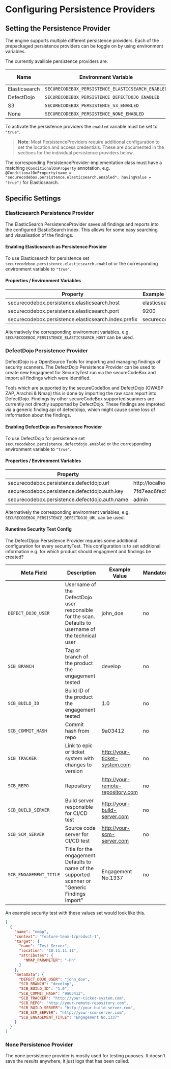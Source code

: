 # Configuring Persistence Providers

## Setting the Persistence Provider

The engine supports multiple different persistence providers. Each of the prepackaged persistence providers can be toggle on by using environment variables.

The currently availible persistence providers are:

| Name          | Environment Variable                              | Default Value |
| ------------- | ------------------------------------------------- | ------------- |
| Elasticsearch | `SECURECODEBOX_PERSISTENCE_ELASTICSEARCH_ENABLED` | `"false"`     |
| DefectDojo    | `SECURECODEBOX_PERSISTENCE_DEFECTDOJO_ENABLED`    | `"false"`     |
| S3            | `SECURECODEBOX_PERSISTENCE_S3_ENABLED`            | `"false"`     |
| None          | `SECURECODEBOX_PERSISTENCE_NONE_ENABLED`          | `"false"`     |

To activate the persistence providers the `enabled` variable must be set to `"true"`.

> **Note**: Most PersistenceProviders require additional configuration to set the location and access credentials. These are documented in the sections for the individual persistence providers below.

The corresponding PersistenceProvider-implementation class must have a matching `@ConditionalOnProperty` annotation, e.g. `@ConditionalOnProperty(name = "securecodebox.persistence.elasticsearch.enabled", havingValue = "true")` for Elasticsearch.

## Specific Settings

### Elasticsearch Persistence Provider

The ElasticSearch PersistenceProvider saves all findings and reports into the configured ElasticSearch index. This allows for some easy searching and visualisation of the findings.

#### Enabling Elasticsearch as Persistence Provider

To use Elasticsearch for persistence set `securecodebox.persistence.elasticsearch.enabled` or the corresponding environment variable to `"true"`.

#### Properties / Environment Variables

| Property                                             | Example Value | Mandatory |
| ---------------------------------------------------- | ------------- | --------- |
| securecodebox.persistence.elasticsearch.host         | elasticsearch | yes       |
| securecodebox.persistence.elasticsearch.port         | 9200          | yes       |
| securecodebox.persistence.elasticsearch.index.prefix | securecodebox | yes       |

Alternatively the corresponding environment variables, e.g. `SECURECODEBOX_PERSISTENCE_ELASTICSEARCH_HOST` can be used.

### DefectDojo Persistence Provider

DefectDojo is a OpenSource Tools for importing and managing findings of security scanners. The DefectDojo Persistence Provider can be used to create new Engagment for SecurityTest run via the secureCodeBox and import all findings which were identified.

Tools which are supported by the secureCodeBox and DefectDojo (OWASP ZAP, Arachni & Nmap) this is done by importing the raw scan report into DefectDojo. Findings by other secureCodeBox supported scanners are currently not directly supported by DefectDojo. These findings are improted via a generic finding api of defectdojo, which might cause some loss of imformation about the findings.

#### Enabling DefectDojo as Persistence Provider

To use DefectDojo for persistence set `securecodebox.persistence.defectdojo.enabled` or the corresponding environment variable to `"true"`.

#### Properties / Environment Variables

| Property                                       | Example Value                            | Mandatory |
| ---------------------------------------------- | ---------------------------------------- | --------- |
| securecodebox.persistence.defectdojo.url       | http://localhost:8000                    | yes       |
| securecodebox.persistence.defectdojo.auth.key  | 7fd7eac6fed567b19928f7928a7ddb86f0497e4e | yes       |
| securecodebox.persistence.defectdojo.auth.name | admin                                    | yes       |

Alternatively the corresponding environment variables, e.g. `SECURECODEBOX_PERSISTENCE_DEFECTDOJO_URL` can be used.

#### Runetime Security Test Config

The DefectDjojo Persistence Provider requries some additional configuration for every securityTest.
This configuration is to set additional information e.g. for which product should engagment and findings be created?

| Meta Field             |  Description                                                                                         | Example Value                     | Mandatory |
| ---------------------- | ---------------------------------------------------------------------------------------------------- | --------------------------------- | --------- |
| `DEFECT_DOJO_USER`     | Username of the DefectDojo user responsible for the scan. Defaults to username of the technical user | john_doe                          | no        |
| `SCB_BRANCH`           | Tag or branch of the product the engagement tested                                                   | develop                           | no        |
| `SCB_BUILD_ID`         | Build ID of the product the engagement tested                                                        | 1.0                               | no        |
| `SCB_COMMIT_HASH`      | Commit hash from repo                                                                                | 9a03412                           | no        |
| `SCB_TRACKER`          | Link to epic or ticket system with changes to version                                                | http://your-ticket-system.com     | no        |
| `SCB_REPO`             | Repository                                                                                           | http://your-remote-repository.com | no        |
| `SCB_BUILD_SERVER`     | Build server responsible for CI/CD test                                                              | http://your-build-server.com      | no        |
| `SCB_SCM_SERVER`       | Source code server for CI/CD test                                                                    | http://your-scm-server.com        | no        |
| `SCB_ENGAGEMENT_TITLE` | Title for the engagement. Defaults to name of the supported scanner or "Generic Findings Import"     | Engagement No.1337                | no        |

An example security test with these values set would look like this.

```json
[
  {
    "name": "nmap",
    "context": "feature-team-1/product-1",
    "target": {
      "name": "Test Server",
      "location": "10.11.11.11",
      "attributes": {
        "NMAP_PARAMETER": "-Pn"
      }
    },
    "metaData": {
      "DEFECT_DOJO_USER": "john_doe",
      "SCB_BRANCH": "develop",
      "SCB_BUILD_ID": "1.0",
      "SCB_COMMIT_HASH": "9a03412",
      "SCB_TRACKER": "http://your-ticket-system.com",
      "SCB_REPO": "http://your-remote-repository.com",
      "SCB_BUILD_SERVER": "http://your-build-server.com",
      "SCB_SCM_SERVER": "http://your-scm-server.com",
      "SCB_ENGAGEMENT_TITLE": "Engagement No.1337"
    }
  }
]
```

### None Persistence Provider

The none persistence provider is mostly used for testing puposes. It doesn't save the results anywhere, it just logs that has been called.
